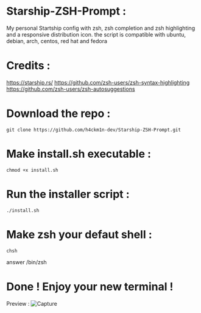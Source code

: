 # Starship-ZSH-Prompt :
My personal Startship config with zsh, zsh completion and zsh highlighting and a responsive distribution icon. the script is compatible with ubuntu, debian, arch, centos, red hat and fedora

# Credits :
https://starship.rs/
https://github.com/zsh-users/zsh-syntax-highlighting
https://github.com/zsh-users/zsh-autosuggestions

# Download the repo :
```
git clone https://github.com/h4ckm1n-dev/Starship-ZSH-Prompt.git
```
# Make install.sh executable :
```
chmod +x install.sh
```
# Run the installer script :
```
./install.sh
```
# Make zsh your defaut shell :
```
chsh
```
answer /bin/zsh

# Done ! Enjoy your new terminal !

Preview :
![Capture](https://user-images.githubusercontent.com/97511408/214269720-3dd3e9bd-45dd-4acc-84ea-3e0a046160d4.PNG)

